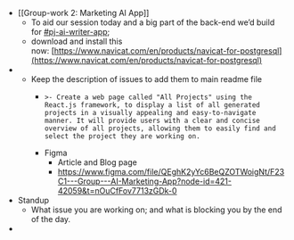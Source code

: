 - [[Group-work 2: Marketing AI App]]
	- To aid our session today and a big part of the back-end we’d build for [#pj-ai-writer-app](https://ulem.slack.com/archives/C04U245KBHT);
	- download and install this now: [https://www.navicat.com/en/products/navicat-for-postgresql](https://www.navicat.com/en/products/navicat-for-postgresql)
-
	- Keep the description of issues to add them to main readme file
		- ```
		  >- Create a web page called "All Projects" using the React.js framework, to display a list of all generated projects in a visually appealing and easy-to-navigate manner. It will provide users with a clear and concise overview of all projects, allowing them to easily find and select the project they are working on.
		  ```
		- Figma
			- Article and Blog page
			- https://www.figma.com/file/QEghK2yYc6BeQZOTWoigNt/F23C1---Group---AI-Marketing-App?node-id=421-42059&t=nOuCfFov7713zGDk-0
- Standup
	- What issue you are working on; and what is blocking you by the end of the day.
-